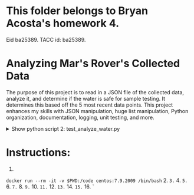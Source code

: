 # This folder belongs to Bryan Acosta's homework 4.
Eid ba25389. TACC id: ba25389.

# Analyzing Mar's Rover's Collected Data
The purpose of this project is to read in a JSON file of the collected data, analyze it, and determine if the water is safe for sample testing. It determines this based off the 5 most recent data points. This project enhances my skills with JSON manipulation, huge list manipulation, Python organization, documentation, logging, unit testing, and more.

<details>
<summary>Show python script 2: test_analyze_water.py </summary>
Python

```python:


if __name__ == '__pytest__':
    pytest()
```
</details>



# Instructions: 

1. 
```docker run --rm -it -v $PWD:/code centos:7.9.2009 /bin/bash```
2. `
3. `
4. `
5. `
6. `
7. `
8. `
9. `
10. `
11. `
12. `
13. `
14. `
15. `
16. `
